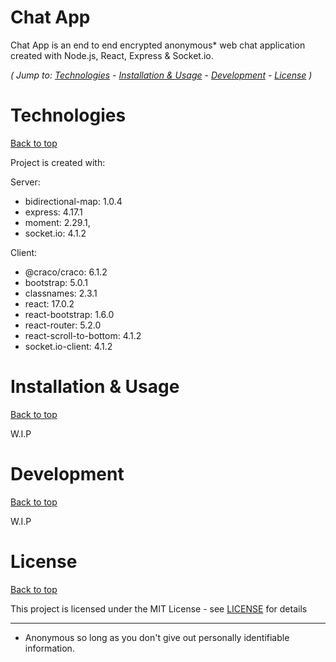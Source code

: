 # Chat App

Chat App is an end to end encrypted anonymous* web chat application created with Node.js, React, Express & Socket.io.

*( Jump to: [Technologies](#technologies) - [Installation & Usage](#installation--usage) - [Development](#development) - [License](#license) )*

# Technologies
[Back to top](#chat-app)

Project is created with:

Server:
  - bidirectional-map: 1.0.4
  - express: 4.17.1
  - moment: 2.29.1,
  - socket.io: 4.1.2

Client:
  - @craco/craco: 6.1.2
  - bootstrap: 5.0.1
  - classnames: 2.3.1
  - react: 17.0.2
  - react-bootstrap: 1.6.0
  - react-router: 5.2.0
  - react-scroll-to-bottom: 4.1.2
  - socket.io-client: 4.1.2

# Installation & Usage
[Back to top](#chat-app)

W.I.P


# Development
[Back to top](#chat-app)

W.I.P

# License
[Back to top](#chat-app)

This project is licensed under the MIT License - see [LICENSE](LICENSE) for details

---

* Anonymous so long as you don't give out personally identifiable information.
